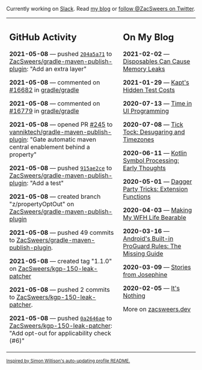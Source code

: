 Currently working on [Slack](https://slack.com/). Read [my blog](https://zacsweers.dev/) or [follow @ZacSweers on Twitter](https://twitter.com/ZacSweers).

<table><tr><td valign="top" width="60%">

## GitHub Activity
<!-- githubActivity starts -->
**2021-05-08** — pushed [`204a5a71`](https://github.com/ZacSweers/gradle-maven-publish-plugin/commit/204a5a7156cfd819064e9bdbff31bfba4919b7f4) to [ZacSweers/gradle-maven-publish-plugin](https://api.github.com/repos/ZacSweers/gradle-maven-publish-plugin): "Add an extra layer"

**2021-05-08** — commented on [#16682](https://github.com/gradle/gradle/issues/16682#issuecomment-835468400) in [gradle/gradle](https://api.github.com/repos/gradle/gradle)

**2021-05-08** — commented on [#16779](https://github.com/gradle/gradle/issues/16779#issuecomment-835468280) in [gradle/gradle](https://api.github.com/repos/gradle/gradle)

**2021-05-08** — opened PR [#245](https://api.github.com/repos/vanniktech/gradle-maven-publish-plugin/pulls/245) to [vanniktech/gradle-maven-publish-plugin](https://api.github.com/repos/vanniktech/gradle-maven-publish-plugin): "Gate automatic maven central enablement behind a property"

**2021-05-08** — pushed [`915ae2ce`](https://github.com/ZacSweers/gradle-maven-publish-plugin/commit/915ae2ced9c194c2263e2ad03433b7b1690fda3c) to [ZacSweers/gradle-maven-publish-plugin](https://api.github.com/repos/ZacSweers/gradle-maven-publish-plugin): "Add a test"

**2021-05-08** — created branch "z/propertyOptOut" on [ZacSweers/gradle-maven-publish-plugin](https://api.github.com/repos/ZacSweers/gradle-maven-publish-plugin)

**2021-05-08** — pushed 49 commits to [ZacSweers/gradle-maven-publish-plugin](https://api.github.com/repos/ZacSweers/gradle-maven-publish-plugin).

**2021-05-08** — created tag "1.1.0" on [ZacSweers/kgp-150-leak-patcher](https://api.github.com/repos/ZacSweers/kgp-150-leak-patcher)

**2021-05-08** — pushed 2 commits to [ZacSweers/kgp-150-leak-patcher](https://api.github.com/repos/ZacSweers/kgp-150-leak-patcher).

**2021-05-08** — pushed [`0a2646ae`](https://github.com/ZacSweers/kgp-150-leak-patcher/commit/0a2646ae7eb951eef596eb5e10c79e3afc884f92) to [ZacSweers/kgp-150-leak-patcher](https://api.github.com/repos/ZacSweers/kgp-150-leak-patcher): "Add opt-out for applicability check (#6)"
<!-- githubActivity ends -->
</td><td valign="top" width="40%">

## On My Blog
<!-- blog starts -->
**2021-02-02** — [Disposables Can Cause Memory Leaks](https://www.zacsweers.dev/disposables-can-cause-memory-leaks/)

**2021-01-29** — [Kapt's Hidden Test Costs](https://www.zacsweers.dev/kapts-hidden-test-costs/)

**2020-07-13** — [Time in UI Programming](https://www.zacsweers.dev/time-in-ui/)

**2020-07-08** — [Tick Tock: Desugaring and Timezones](https://www.zacsweers.dev/ticktock-desugaring-timezones/)

**2020-06-11** — [Kotlin Symbol Processing: Early Thoughts](https://www.zacsweers.dev/kotlin-symbol-processor-early-thoughts/)

**2020-05-01** — [Dagger Party Tricks: Extension Functions](https://www.zacsweers.dev/dagger-party-tricks-extension-functions/)

**2020-04-03** — [Making My WFH Life Bearable](https://www.zacsweers.dev/making-wfh-life-bearable/)

**2020-03-16** — [Android's Built-in ProGuard Rules: The Missing Guide](https://www.zacsweers.dev/android-proguard-rules/)

**2020-03-09** — [Stories from Josephine](https://www.zacsweers.dev/stories-from-josephine/)

**2020-02-05** — [It's Nothing](https://www.zacsweers.dev/its-nothing/)
<!-- blog ends -->
More on [zacsweers.dev](https://zacsweers.dev/)
</td></tr></table>

<sub><a href="https://simonwillison.net/2020/Jul/10/self-updating-profile-readme/">Inspired by Simon Willison's auto-updating profile README.</a></sub>